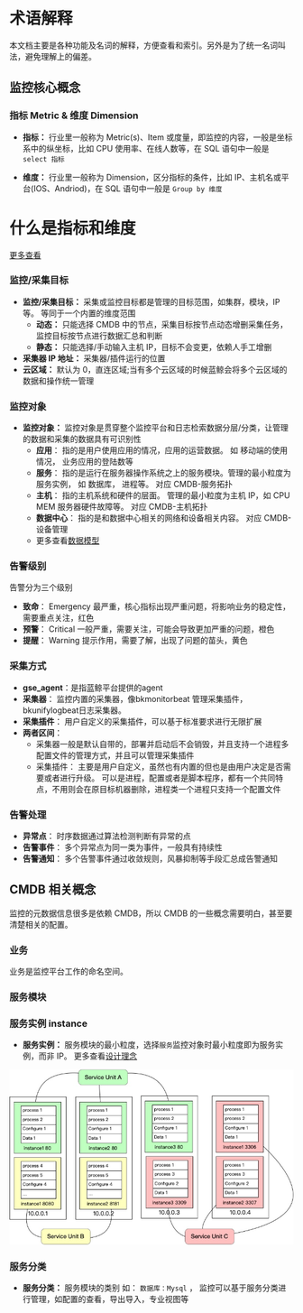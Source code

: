 # 术语解释

本文档主要是各种功能及名词的解释，方便查看和索引。另外是为了统一名词叫法，避免理解上的偏差。

## 监控核心概念

### 指标 Metric & 维度 Dimension

- **指标：** 行业里一般称为 Metric(s)、Item 或度量，即监控的内容，一般是坐标系中的纵坐标，比如 CPU 使用率、在线人数等，在 SQL 语句中一般是 `select 指标`

- **维度：** 行业里一般称为 Dimension，区分指标的条件，比如 IP、主机名或平台(IOS、Andriod)，在 SQL 语句中一般是 `Group by 维度`

# 什么是指标和维度
[更多查看](../ProductFeatures/integrations-metrics/what_metrics.md)

### 监控/采集目标

- **监控/采集目标：** 采集或监控目标都是管理的目标范围，如集群，模块，IP 等。 等同于一个内置的维度范围
    - **动态：** 只能选择 CMDB 中的节点，采集目标按节点动态增删采集任务，监控目标按节点进行数据汇总和判断
    - **静态：** 只能选择/手动输入主机 IP，目标不会变更，依赖人手工增删
- **采集器 IP 地址：** 采集器/插件运行的位置
- **云区域：** 默认为 0，直连区域;当有多个云区域的时候蓝鲸会将多个云区域的数据和操作统一管理

### 监控对象

- **监控对象：** 监控对象是贯穿整个监控平台和日志检索数据分层/分类，让管理的数据和采集的数据具有可识别性
    - **应用**： 指的是用户使用应用的情况，应用的运营数据。 如 移动端的使用情况， 业务应用的登陆数等
    - **服务**： 指的是运行在服务器操作系统之上的服务模块。管理的最小粒度为服务实例， 如 数据库， 进程等。 对应 CMDB-服务拓扑
    - **主机**： 指的主机系统和硬件的层面。 管理的最小粒度为主机 IP，如 CPU MEM 服务器硬件故障等。 对应 CMDB-主机拓扑
    - **数据中心**： 指的是和数据中心相关的网络和设备相关内容。 对应 CMDB-设备管理
    - 更多查看[数据模型](../Architecture/datamodule.md)

### 告警级别

告警分为三个级别

 * **致命**： Emergency 最严重，核心指标出现严重问题，将影响业务的稳定性，需要重点关注，红色
 * **预警**： Critical 一般严重，需要关注，可能会导致更加严重的问题，橙色
 * **提醒**： Warning 提示作用，需要了解，出现了问题的苗头，黄色

### 采集方式

* **gse_agent**：是指蓝鲸平台提供的agent
* **采集器**： 监控内置的采集器，像bkmonitorbeat 管理采集插件，bkunifylogbeat日志采集器。 
* **采集插件**： 用户自定义的采集插件，可以基于标准要求进行无限扩展
* **两者区间**：
    * 采集器一般是默认自带的，部署并启动后不会销毁，并且支持一个进程多配置文件的管理方式，并且可以管理采集插件
    * 采集插件： 主要是用户自定义，虽然也有内置的但也是由用户决定是否需要或者进行升级。 可以是进程，配置或者是脚本程序，都有一个共同特点，不用则会在原目标机器删除，进程类一个进程只支持一个配置文件

### 告警处理

* **异常点**： 时序数据通过算法检测判断有异常的点
* **告警事件**： 多个异常点为同一类为事件，一般具有持续性
* **告警通知**： 多个告警事件通过收敛规则，风暴抑制等手段汇总成告警通知

## CMDB 相关概念

监控的元数据信息很多是依赖 CMDB，所以 CMDB 的一些概念需要明白，甚至要清楚相关的配置。

### 业务

业务是监控平台工作的命名空间。

### 服务模块

### 服务实例 instance

- **服务实例：** 服务模块的最小粒度，选择`服务`监控对象时最小粒度即为服务实例，而非 IP。 更多查看[设计理念](../Overview/README.md)

![-w2021](../Architecture/media/15744838270079.jpg)

### 服务分类

- **服务分类：** 服务模块的类别 如： `数据库：Mysql` ， 监控可以基于服务分类进行管理，如配置的查看，导出导入，专业视图等


